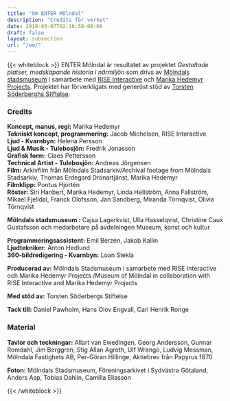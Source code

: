 ```yaml
---
title: "Om ENTER Mölndal"
description: "Credits för verket"
date: 2018-03-07T02:16:58-08:00
draft: false
layout: subsection
url: "/om/"
---
```

{{< whiteblock >}}
ENTER Mölndal är resultatet av projektet _Gestaltade platser, medskapande historia i närmiljön_ som drivs av [Mölndals stadsmuseum](http://museum.molndal.se) i samarbete med [RISE Interactive](https://www.tii.se/) och [Marika Hedemyr Projects](http://www.marikahedemyr.com/). Projektet har förverkligats med generöst stöd av [Torsten Söderberghs Stiftelse](http://www.torstensoderbergsstiftelse.se/).

### Credits
**Koncept, manus, regi:** Marika Hedemyr  
**Tekniskt koncept, programmering:** Jacob Michelsen, RISE Interactive  
**Ljud - Kvarnbyn:** Helena Persson  
**Ljud & Musik - Tulebosjön:** Fredrik Jonasson  
**Grafisk form:** Claes Pettersson  
**Technical Artist - Tulebosjön:** Andreas Jörgensen  
**Film:** Arkivfilm från Mölndals Stadsarkiv/Archival footage from Mölndals Stadsarkiv, Thomas Erdegard Drönartjänst, Marika Hedemyr  
**Filmklipp:** Pontus Hjortén  
**Röster:** Siri Hanbert, Marika Hedemyr, Linda Hellström, Anna Fallström, Mikael Fjelldal, Franck Olofsson, Jan Sandberg, Miranda Törnqvist, Olivia Törnqvist  

**Mölndals stadsmuseum :** Cajsa Lagerkvist, Ulla Hasselqvist, Christine Caux Gustafsson och medarbetare på avdelningen Museum, konst och kultur 

**Programmeringsassistent:** Emil Berzén, Jakob Kallin  
**Ljudtekniker:** Anton Hedlund  
**360-bildredigering - Kvarnbyn:** Loan Stekla

**Producerad av:** Mölndals Stadsmuseum i samarbete med RISE Interactive och Marika Hedemyr Projects
/Museum of Mölndal in collaboration with RISE Interactive and Marika Hedemyr Projects

**Med stöd av:** Torsten Söderbergs Stiftelse

**Tack till:** Daniel Pawholm, Hans Olov Engvall, Carl Henrik Ronge

### Material
**Tavlor och teckningar:** Allart van Ewedingen, Georg Andersson, Gunnar Romdahl, Jim Berggren, Stig Allan Agroth, Ulf Wrangö, Ludvig Messman, Mölndala Fastighets AB, Per-Göran Hillinge, Aktiebrev från Papyrus 1870

**Foton:** Mölndals Stadsmuseum, Föreningsarkivet i Sydvästra Götaland, Anders Asp, Tobias Dahlin, Camilla Eliasson 

{{< /whiteblock >}}

